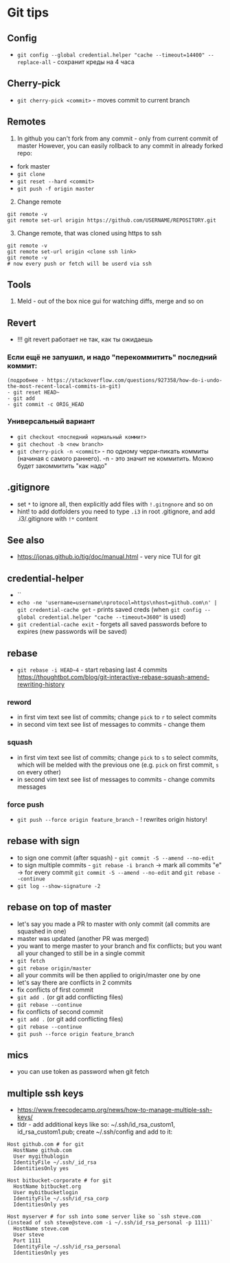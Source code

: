 # Git tips

## Config
- `git config --global credential.helper "cache --timeout=14400" --replace-all` - сохранит креды на 4 часа

## Cherry-pick
- `git cherry-pick <commit>` - moves commit to current branch

## Remotes
1. In github you can't fork from any commit - only from current commit of master
However, you can easily rollback to any commit in already forked repo:
- fork master
- `git clone`
- `git reset --hard <commit>`
- `git push -f origin master`

2. Change remote
```
git remote -v
git remote set-url origin https://github.com/USERNAME/REPOSITORY.git
```
3. Change remote, that was cloned using https to ssh
```
git remote -v
git remote set-url origin <clone ssh link>
git remote -v
# now every push or fetch will be userd via ssh
```

## Tools
1. Meld - out of the box nice gui for watching diffs, merge and so on

## Revert
- !!! git revert работает не так, как ты ожидаешь
### Если ещё не запушил, и надо "перекоммитить" последний коммит:
```
(подробнее - https://stackoverflow.com/questions/927358/how-do-i-undo-the-most-recent-local-commits-in-git)
- git reset HEAD~
- git add
- git commit -c ORIG_HEAD
```
### Универсальный вариант
- `git checkout <последний нормальный коммит>`
- `git chechout -b <new branch>`
- `git cherry-pick -n <commit>` - по одному черри-пикать коммиты (начиная с самого раннего). -n - это значит не коммитить. Можно будет закоммитить "как надо"

## .gitignore
- set `*` to ignore all, then explicitly add files with `!.gitngnore` and so on
- hint! to add dotfolders you need to type `.i3` in root .gitignore, and add .i3/.gitignore with `!*` content

## See also
- https://jonas.github.io/tig/doc/manual.html - very nice TUI for git

## credential-helper
- ``
- `echo -ne 'username=username\nprotocol=https\nhost=github.com\n' | git credential-cache get` - prints saved creds (when `git config --global credential.helper "cache --timeout=3600"` is used)
- `git credential-cache exit` - forgets all saved passwords before to expires (new passwords will be saved)

## rebase
- `git rebase -i HEAD~4` - start rebasing last 4 commits https://thoughtbot.com/blog/git-interactive-rebase-squash-amend-rewriting-history
### reword
- in first vim text see list of commits; change `pick` to `r` to select commits
- in second vim text see list of messages to commits - change them
### squash
- in first vim text see list of commits; change `pick` to `s` to select commits, which will be melded with the previous one (e.g. `pick` on first commit, `s` on every other)
- in second vim text see list of messages to commits - change commits messages
### force push
- `git push --force origin feature_branch` - ! rewrites origin history!

## rebase with sign
- to sign one commit (after squash) - `git commit -S --amend --no-edit`
- to sign multiple commits - `git rebase -i branch` -> mark all commits "e" -> for every commit `git commit -S --amend --no-edit` and `git rebase --continue`
- `git log --show-signature -2`

## rebase on top of master
- let's say you made a PR to master with only commit (all commits are squashed in one)
- master was updated (another PR was merged)
- you want to merge master to your branch and fix conflicts; but you want all your changed to still be in a single commit
- `git fetch`
- `git rebase origin/master`
- all your commits will be then applied to origin/master one by one
- let's say there are conflicts in 2 commits
- fix conflicts of first commit
- `git add .` (or git add conflicting files)
- `git rebase --continue`
- fix conflicts of second commit
- `git add .` (or git add conflicting files)
- `git rebase --continue`
- `git push --force origin feature_branch`

## mics
- you can use token as password when git fetch

## multiple ssh keys
- https://www.freecodecamp.org/news/how-to-manage-multiple-ssh-keys/
- tldr - add additional keys like so: ~/.ssh/id_rsa_custom1, id_rsa_custom1.pub; create ~/.ssh/config and add to it:
```
Host github.com # for git
  HostName github.com
  User mygithublogin
  IdentityFile ~/.ssh/_id_rsa
  IdentitiesOnly yes
 
Host bitbucket-corporate # for git
  HostName bitbucket.org
  User mybitbucketlogin
  IdentityFile ~/.ssh/id_rsa_corp
  IdentitiesOnly yes

Host myserver # for ssh into some server like so `ssh steve.com (instead of ssh steve@steve.com -i ~/.ssh/id_rsa_personal -p 1111)`
  HostName steve.com
  User steve
  Port 1111
  IdentityFile ~/.ssh/id_rsa_personal
  IdentitiesOnly yes
```
